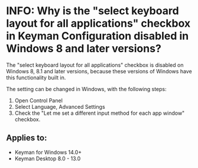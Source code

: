 # INFO: Why is the "select keyboard layout for all applications" checkbox in Keyman Configuration disabled in Windows 8 and later versions?


The "select keyboard layout for all applications" checkbox is disabled on Windows 8, 8.1 and later versions, because these versions of Windows have this functionality built in.

The setting can be changed in Windows, with the following steps:
1. Open Control Panel
2. Select Language, Advanced Settings
3. Check the "Let me set a different input method for each app window" checkbox.

## Applies to:
* Keyman for Windows 14.0+
* Keyman Desktop 8.0 - 13.0
